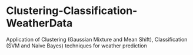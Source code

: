 # Clustering-Classification-WeatherData
 Application of Clustering (Gaussian Mixture and Mean Shift), Classification (SVM and Naive Bayes) techniques for weather prediction

